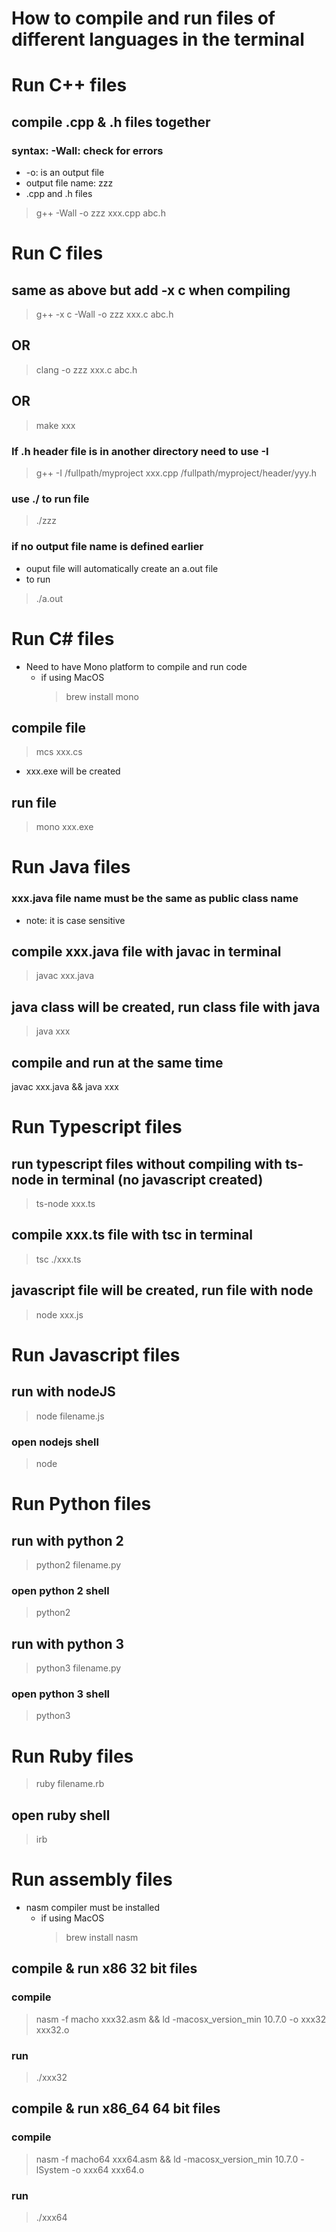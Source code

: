 # How to compile and run files of different languages in the terminal

# Run C++ files
## compile .cpp & .h files together
### syntax: -Wall: check for errors
* -o: is an output file
* output file name: zzz
* .cpp and .h files
> g++ -Wall -o zzz xxx.cpp abc.h

# Run C files
## same as above but add -x c when compiling
> g++ -x c -Wall -o zzz xxx.c abc.h
## OR
> clang -o zzz xxx.c abc.h
## OR
> make xxx
### If .h header file is in another directory need to use -I
> g++ -I /fullpath/myproject xxx.cpp /fullpath/myproject/header/yyy.h
### use ./ to run file
> ./zzz
### if no output file name is defined earlier
* ouput file will automatically create an a.out file
* to run
> ./a.out

# Run C# files
* Need to have Mono platform to compile and run code
  * if using MacOS
    > brew install mono
## compile file
> mcs xxx.cs
  * xxx.exe will be created
## run file
> mono xxx.exe

# Run Java files
### xxx.java file name must be the same as public class name
* note: it is case sensitive
## compile xxx.java file with javac in terminal
> javac xxx.java
## java class will be created, run class file with java
> java xxx
## compile and run at the same time
javac xxx.java && java xxx

# Run Typescript files
## run typescript files without compiling with ts-node in terminal (no javascript created)
> ts-node xxx.ts
## compile xxx.ts file with tsc in terminal
> tsc ./xxx.ts
## javascript file will be created, run file with node
> node xxx.js

# Run Javascript files
## run with nodeJS
> node filename.js
### open nodejs shell
> node

# Run Python files
## run with python 2
> python2 filename.py
### open python 2 shell
> python2
## run with python 3
> python3 filename.py
### open python 3 shell
> python3

# Run Ruby files
> ruby filename.rb
## open ruby shell
> irb

# Run assembly files
* nasm compiler must be installed
  * if using MacOS
    > brew install nasm
## compile & run x86 32 bit files
### compile
  > nasm -f macho xxx32.asm && ld -macosx_version_min 10.7.0 -o xxx32 xxx32.o
### run
  > ./xxx32
## compile & run x86_64 64 bit files
### compile
  > nasm -f macho64 xxx64.asm && ld -macosx_version_min 10.7.0 -lSystem -o xxx64 xxx64.o
### run
  > ./xxx64
